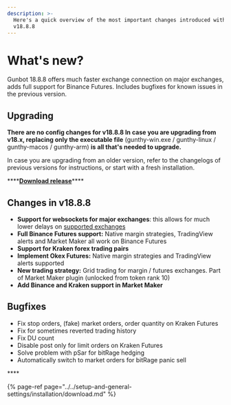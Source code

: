```yaml
---
description: >-
  Here's a quick overview of the most important changes introduced with Gunbot
  v18.8.8
---
```


# What's new?

Gunbot 18.8.8 offers much faster exchange connection on major exchanges, adds full support for Binance Futures. Includes bugfixes for known issues in the previous version.

## **Upgrading**

**There are no config changes for v18.8.8 In case you are upgrading from v18.x, replacing only the executable file** \(gunthy-win.exe / gunthy-linux / gunthy-macos / gunthy-arm\) **is all that's needed to upgrade.**

In case you are upgrading from an older version, refer to the changelogs of previous versions for instructions, or start with a fresh installation.

\*\*\*\*[**Download release**](../../setup-and-general-settings/installation/download.md)\*\*\*\*

## Changes in v18.8.8

* **Support for websockets for major exchanges**: this allows for much lower delays on [supported exchanges](../supported-exchanges/websockets-support.md)
* **Full Binance Futures support:** Native margin strategies, TradingView alerts and Market Maker all work on Binance Futures
* **Support for Kraken forex trading pairs**
* **Implement Okex Futures:** Native margin strategies and TradingView alerts supported
* **New trading strategy:** Grid trading for margin / futures exchanges. Part of Market Maker plugin \(unlocked from token rank 10\)
* **Add Binance and Kraken support in Market Maker**

## Bugfixes

* Fix stop orders, \(fake\) market orders, order quantity  on Kraken Futures
* Fix for sometimes reverted trading history
* Fix DU count
* Disable post only for limit orders on Kraken Futures
* Solve problem with pSar for bitRage hedging
* Automatically switch to market orders for bitRage panic sell



\*\*\*\*

{% page-ref page="../../setup-and-general-settings/installation/download.md" %}

